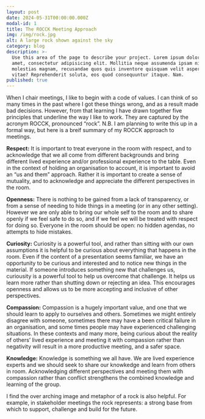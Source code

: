 ```yaml
---
layout: post
date: 2024-05-31T00:00:00.000Z
modal-id: 1
title: The ROCCK Meeting Approach
img: /img/rock.jpg
alt: A large rock shown against the sky
category: blog
description: >-
  Use this area of the page to describe your project. Lorem ipsum dolor sit
  amet, consectetur adipisicing elit. Mollitia neque assumenda ipsam nihil,
  molestias magnam, recusandae quos quis inventore quisquam velit asperiores,
  vitae? Reprehenderit soluta, eos quod consequuntur itaque. Nam.
published: true
---
```

When I chair meetings, I like to begin with a code of values. I can think of so many times in the past where I got these things wrong, and as a result made bad decisions. However, from that learning I have drawn together five principles that underline the way I like to work. They are captured by the acronym ROCCK, pronounced “rock”. N.B. I am planning to write this up in a formal way, but here is a breif summary of my ROCCK approach to meetings.

**Respect:** It is important to treat everyone in the room with respect, and to acknowledge that we all come from different backgrounds and bring different lived experience and/or professional experience to the table. Even in the context of holding an organisation to account, it is important to avoid an “us and them” approach. Rather it is important to create a sense of mutuality, and to acknowledge and appreciate the different perspectives in the room.

**Openness:** There is nothing to be gained from a lack of transparency, or from a sense of needing to hide things in a meeting (or in any other setting). However we are only able to bring our whole self to the room and to share openly if we feel safe to do so, and if we feel we will be treated with respect for doing so. Everyone in the room should be open: no hidden agendas, no attempts to hide mistakes.

**Curiosity:** Curiosity is a powerful tool, and rather than sitting with our own assumptions it is helpful to be curious about everything that happens in the room. Even if the content of a presentation seems familiar, we have an opportunity to be curious and interested and to notice new things in the material. If someone introduces something new that challenges us, curiousity is a powerful tool to help us overcome that challenge. It helps us learn more rather than shutting down or rejecting an idea. This encourages openness and allows us to be more accepting and inclusive of other perspectives.

**Compassion:** Compassion is a hugely important value, and one that we should learn to apply to ourselves and others. Sometimes we might entirely disagree with someone, sometimes there may have a been critical failure in an organisation, and some times people may have experienced challenging situations. In these contexts and many more, being curious about the reality of others’ lived experience and meeting it with compassion rather than negativity will result in a more productive meeting, and a safer space.

**Knowledge:** Knowledge is something we all have. We are lived experience experts and we should seek to share our knowkedge and learn from others in room. Acknowledging different perspectives and meeting them with compassion rather than conflict strengthens the combined knowledge and learning of the group.

I find the over arching image and metaphor of a rock is also helpful. For example, in stakeholder meetings the rock represents: a strong base from which to support, challenge and build for the future.
